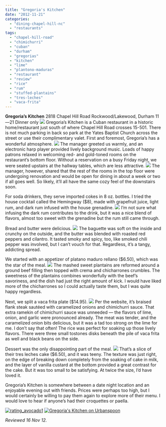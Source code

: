 ```yaml
---
title: "Gregoria's Kitchen"
date: "2012-11-21"
categories: 
  - "dining-chapel-hill-nc"
  - "restaurants"
tags: 
  - "chapel-hill-road"
  - "chimichurri"
  - "cuban"
  - "durham"
  - "gregorias"
  - "kitchen"
  - "lime"
  - "plantono-maduras"
  - "restaurant"
  - "review"
  - "rice"
  - "rum"
  - "stuffed-plantains"
  - "tres-leches"
  - "vaca-frita"
---
```


**Gregoria’s Kitchen** 2818 Chapel Hill Road Rockwood/Lakewood, Durham $11—$21 Dinner only [![](http://carpedurham.com/wp-content/uploads/2012/11/gregorias_kitchen_8_small.jpg)](http://www.thegourmez.com/?attachment_id=) Gregoria’s Kitchen is a Cuban restaurant in a historic home/restaurant just south of where Chapel Hill Road crosses 15-501. There is not much parking in back so park at the Yates Baptist Church across the street or use their complimentary valet. First and foremost, Gregoria’s has a wonderful atmosphere. [![](http://carpedurham.com/wp-content/uploads/2012/11/gregorias_kitchen_7_small.jpg)](http://www.thegourmez.com/?attachment_id=) The manager greeted us warmly, and an electronic harp player provided lively background music. Loads of happy patrons relaxed in welcoming red- and gold-toned rooms on the restaurant’s bottom floor. Without a reservation on a busy Friday night, we were seated upstairs at the hallway tables, which are less attractive. [![](http://carpedurham.com/wp-content/uploads/2012/11/gregorias_kitchen_5_small.jpg)](http://www.thegourmez.com/?attachment_id=) The manager, however, shared that the rest of the rooms in the top floor were undergoing renovation and would be open for dining in about a week or two if all goes well. So likely, it’ll all have the same cozy feel of the downstairs soon.

For soda drinkers, they serve imported cokes in 8 oz. bottles. I tried the house cocktail called the Hemingway ($8), made with grapefruit juice, light rum, and dark rum infused with the house grenadine. [![](http://carpedurham.com/wp-content/uploads/2012/11/gregorias_kitchen_2_small.jpg)](http://www.thegourmez.com/?attachment_id=) I’m not sure what infusing the dark rum contributes to the drink, but it was a nice blend of flavors, almost too sweet with the grenadine but the rum still came through.

Bread and butter were delicious. [![](http://carpedurham.com/wp-content/uploads/2012/11/gregorias_kitchen_1_small.jpg)](http://www.thegourmez.com/?attachment_id=) The baguette was soft on the inside and crunchy on the outside, and the butter was blended with roasted red peppers and cilantro. It tasted smoky and spicy, too, like smoked chili pepper was involved, but I can’t vouch for that. Regardless, it’s a tangy, addicting spread.

We started with an appetizer of platano maduro rellano ($6.50), which was the star of the meal. [![](http://carpedurham.com/wp-content/uploads/2012/11/gregorias_kitchen_3_small.jpg)](http://www.thegourmez.com/?attachment_id=) The mashed sweet plantains are reformed around a ground beef filling then topped with crema and chicharrones crumbles. The sweetness of the plantains combines wonderfully with the beef’s savoriness, and the dish had just the right amount of kick. I would have liked more of the chicharrones so I could actually taste them, but I was quite happy regardless.

Next, we split a vaca frita plate ($14.95). [![](http://carpedurham.com/wp-content/uploads/2012/11/gregorias_kitchen_4_small.jpg)](http://www.thegourmez.com/?attachment_id=) Per the website, it’s braised flank steak sautéed with caramelized onions and chimichurri sauce. That extra ramekin of chimichurri sauce was unneeded — the flavors of lime, onion, and garlic were pronounced already. The meat was tender, and the caramelized onion bits delicious, but it was a tad too strong on the lime for me. I don’t say that often! The rice was perfect for soaking up those lively flavors. There were three small tostones disks beneath the pile of vaca frita as well and black beans on the side.

Dessert was the only disappointing part of the meal. [![](http://carpedurham.com/wp-content/uploads/2012/11/gregorias_kitchen_6_small.jpg)](http://www.thegourmez.com/?attachment_id=) That’s a slice of their tres leches cake ($6.50), and it was teeny. The texture was just right, on the edge of breaking down completely from the soaking of cake in milk, and the layer of vanilla custard at the bottom provided a great contrast for the cake. But it was too small to be satisfying. At twice the size, I’d have loved it.

Gregoria’s Kitchen is somewhere between a date night location and an enjoyable evening out with friends. Prices were perhaps too high, but I would certainly be willing to pay them again to explore more of their menu. I would love to hear if anyone’s had their croquettes or paella.

[![](http://s3.amazonaws.com/thegourmez-wpmedia/2009/02/rating_avocado1.gif "rating_avocado1")](http://s3.amazonaws.com/thegourmez-wpmedia/2009/02/rating_avocado1.gif) [![Gregoria's Kitchen on Urbanspoon](http://www.urbanspoon.com/b/link/1625011/minilink.gif)](http://www.urbanspoon.com/r/25/1625011/restaurant/Duke/Gregorias-Kitchen-Durham)

_Reviewed 16 Nov 12._
